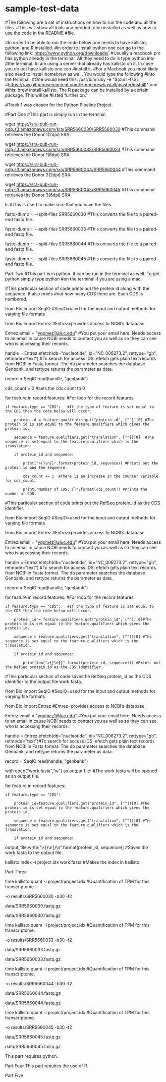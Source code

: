# sample-test-data
#The following are a set of instructions on how to run the code and all the files.
#This will show all tools and needed to be installed as well as how to use the code in the README #file.

#In order to be able to run the code below one needs to have kallisto, python, and R installed.
#In order to install python one can go to the following link: https://www.python.org/downloads/. 
#Usually a macbook pro has python already in the terminal. All they need to do is type python into #the terminal.
#I am using a server that already has kallisto on it. In case you do not have kallisto one can #install it. 
#For a Macbook you most likely also need to install homebrew as well. You would type the following #into the terminal.
#One would need this: /usr/bin/ruby -e "$(curl -fsSL #https://raw.githubusercontent.com/Homebrew/install/master/install)" and 
#this: brew install kallisto. The R package can be installed by a certain package. This will be #listed further on."
 

#Track 1 was chosen for the Python Pipeline Project.

#Part One
#This part is simply run in the terminal. 

wget https://sra-pub-run-odp.s3.amazonaws.com/sra/SRR5660030/SRR5660030 #This command retrieves the Donor 1(2dpi) SRA.

wget https://sra-pub-run-odp.s3.amazonaws.com/sra/SRR5660033/SRR5660033 #This command retrieves the Donor 1(6dpi) SRA.

wget https://sra-pub-run-odp.s3.amazonaws.com/sra/SRR5660044/SRR5660044 #This command retrieves the Donor 3(2dpi) SRA.

wget https://sra-pub-run-odp.s3.amazonaws.com/sra/SRR5660045/SRR5660045 #This command retrieves the Donor 3(6dpi) SRA.

ls #This is used to make sure that you have the files.

fastq-dump -I --split-files SRR5660030 #This converts the file to a paired-end fastq file.

fastq-dump -I --split-files SRR5660033 #This converts the file to a paired-end fastq file.

fastq-dump -I --split-files SRR5660044 #This converts the file to a paired-end fastq file.

fastq-dump -I --split-files SRR5660045 #This converts the file to a paired-end fastq file.

Part Two
#This part is in python. It can be run in the terminal as well. To get python simply type python #on the terminal if you are using a mac.

#This particular section of code prints out the protein id along with the sequence. It also prints #out how many CDS there are. Each CDS is numbered.

from Bio import SeqIO #SeqIO=used for the input and output methods for varying file formats

from Bio import Entrez #Entrez=provides access to NCBI’s database

Entrez.email = "ygomez1@luc.edu" #You put your email here. Needs access to an email in cause NCBI needs to contact you as well as so they can see who is accessing their records.

handle = Entrez.efetch(db="nucleotide", id="NC_006273.2", rettype="gb", retmode="text") #To search for access IDS. efetch gets plain text records from NCBI in Fasta format. The db parameter searches the database Genbank, and rettype returns the parameter as data.

record = SeqIO.read(handle, "genbank")

cds_count = 0 #sets the cds count to 0

for feature in record.features: #For loop for the record.features.

    if feature.type == "CDS":   #If the type of feature is set equal to the CDS then the code below will occur.
    
        protein_id = feature.qualifiers.get("protein_id", [""])[0] #The protein id is set equal to the feature.qualifiers which gives the protein id.
        
        sequence = feature.qualifiers.get("translation", [""])[0]  #The sequence is set equal to the feature.qualifiers which is the translation.
        
        if protein_id and sequence: 
        
            print(">{}\n{}".format(protein_id, sequence)) #Prints out the protein id and the sequence.
            
            cds_count += 1  #There is an increase in the counter variable for cds_count.
            
            print("Number of CDS: {}".format(cds_count)) #Prints the number of CDS.
            
#This particular section of code prints out the RefSeq protein_id as the CDS identifier.   

from Bio import SeqIO #SeqIO=used for the input and output methods for varying file formats

from Bio import Entrez #Entrez=provides access to NCBI’s database

Entrez.email = "ygomez1@luc.edu"  #You put your email here. Needs access to an email in cause NCBI needs to contact you as well as so they can see who is accessing their records.

handle = Entrez.efetch(db="nucleotide", id="NC_006273.2", rettype="gb", retmode="text") #To search for access IDS. efetch gets plain text records from NCBI in Fasta format. The db parameter searches the database Genbank, and rettype returns the parameter as data.

record = SeqIO.read(handle, "genbank")

for feature in record.features: #For loop for the record.features.

    if feature.type == "CDS":   #If the type of feature is set equal to the CDS then the code below will occur.
    
        protein_id = feature.qualifiers.get("protein_id", [""])[0]#The protein id is set equal to the feature.qualifiers which gives the protein id.
        
        sequence = feature.qualifiers.get("translation", [""])[0] #The sequence is set equal to the feature.qualifiers which is the translation.
        
        if protein_id and sequence:
        
            print(len(">{}\n{}".format(protein_id, sequence))) #Prints out the RefSeq protein_id as the CDS identifier.

#This particular section of code savesthe RefSeq protein_id as the CDS identifier to the output file work.fasta.
            
from Bio import SeqIO #SeqIO=used for the input and output methods for varying file formats

from Bio import Entrez #Entrez=provides access to NCBI’s database 

Entrez.email = "ygomez1@luc.edu"  #You put your email here. Needs access to an email in cause NCBI needs to contact you as well as so they can see who is accessing their records.

handle = Entrez.efetch(db="nucleotide", id="NC_006273.2", rettype="gb", retmode="text")#To search for access IDS. efetch gets plain text records from NCBI in Fasta format. The db parameter searches the database Genbank, and rettype returns the parameter as data.

record = SeqIO.read(handle, "genbank") 

with open("work.fasta","w") as output file: #The work.fasta will be opened as an output file.

for feature in record.features:

    if feature.type == "CDS": 
    
        protein_id=feature.qualifiers.get("protein_id", [""])[0] #The protein id is set equal to the feature.qualifiers which gives the protein id.
        
        sequence = feature.qualifiers.get("translation", [""])[0] #The sequence is set equal to the feature.qualifiers which is the translation.
        
        if protein_id and sequence:
        
  output_file.write(">{}\n{}\n".format(protein_id, sequence)) #Saves the work.fasta to the output file.

 kallisto index -i project.idx work.fasta #Makes the index in kallisto.
            
 Part Three
 
time kallisto quant -i project/project.idx #Quantification of TPM for this transcriptome.
 
-o results/SRR5660030 -b30 -t2

data/SRR5660030.fastq.gz

data/SRR5660030.fastq.gz


time kallisto quant -I project/project.idx #Quantification of TPM for this transcriptome.

-o results/SRR5660033  -b30 -t2

data/SRR5660033.fastq.gz

data/SRR5660033.fastq.gz


time kallisto quant -i project/project.idx  #Quantification of TPM for this transcriptome.

-o results/SRR5660044  -b30 -t2

data/SRR5660044.fastq.gz

data/SRR5660044.fastq.gz


time kallisto quant -i project/project.idx  #Quantification of TPM for this transcriptome.

-o results/SRR5660045  -b30 -t2

data/SRR5660045.fastq.gz

data/SRR5660045.fastq.gz

This part requires python.


Part Four
This part requires the use of R.



Part Five

 
